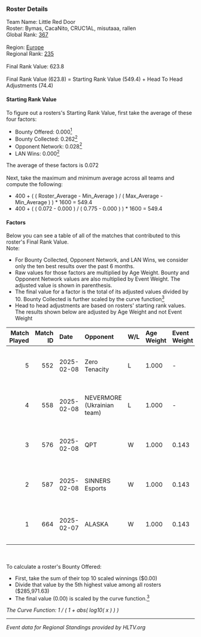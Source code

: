 ### Roster Details<br />
Team Name: Little Red Door<br />
Roster: Bymas, CacaNito, CRUC1AL, misutaaa, rallen<br />
Global Rank: [367](../../standings_global_2025_02_28.md)<br />
<br />
Region: [Europe]( ../../standings_europe_2025_02_28.md)<br />
Regional Rank: [235]( ../../standings_europe_2025_02_28.md)<br />
<br />
Final Rank Value:  623.8<br />
<br />
Final Rank Value (623.8) = Starting Rank Value (549.4) + Head To Head Adjustments (74.4)<br />

#### Starting Rank Value<br />
To figure out a rosters's Starting Rank Value, first take the average of these four factors:<br />
- Bounty Offered: 0.000[<sup>1</sup>](#table2)
- Bounty Collected: 0.262[<sup>2</sup>](#table1)
- Opponent Network: 0.028[<sup>2</sup>](#table1)
- LAN Wins: 0.000[<sup>2</sup>](#table1)

The average of these factors is 0.072<br />
<br />
Next, take the maximum and minimum average across all teams and compute the following:<br />
- 400 + ( ( Roster_Average - Min_Average ) / ( Max_Average - Min_Average ) ) * 1600 = 549.4
- 400 + ( ( 0.072 - 0.000 ) / ( 0.775 - 0.000 ) ) * 1600 = 549.4


#### Factors<br />
Below you can see a table of all of the matches that contributed to this roster's Final Rank Value.<br />
Note:<br />

- For Bounty Collected, Opponent Network, and LAN Wins, we consider only the ten best results over the past 6 months.
- Raw values for those factors are multiplied by Age Weight. Bounty and Opponent Network values are also multiplied by Event Weight. The adjusted value is shown in parenthesis.
- The final value for a factor is the total of its adjusted values divided by 10. Bounty Collected is further scaled by the curve function[<sup>3</sup>](#curveFunction)
- Head to head adjustments are based on rosters' starting rank values. The results shown below are adjusted by Age Weight and not Event Weight
<span id="table1"></span><br />


| Match Played | Match ID | Date       | Opponent                   | W/L | Age Weight | Event Weight | Bounty Collected | Opponent Network | LAN Wins  | H2H Adj. | Roster                                     |
| -: | -: | :- | :- | :- | :- | :- | :- | :- | :- | -: | :- |
|            5 |      552 | 2025-02-08 | Zero Tenacity              | L   | 1.000      | -            | -                | -                | -         |    -5.01 | Bymas, CacaNito, CRUC1AL, misutaaa, rallen |
|            4 |      558 | 2025-02-08 | NEVERMORE (Ukrainian team) | L   | 1.000      | -            | -                | -                | -         |    -6.66 | Bymas, CacaNito, CRUC1AL, misutaaa, rallen |
|            3 |      576 | 2025-02-08 | QPT                        | W   | 1.000      | 0.143        | 0.036 (0.005)    | 0.376 (0.054)    | 0 (0.000) |    30.20 | Bymas, CacaNito, CRUC1AL, misutaaa, rallen |
|            2 |      587 | 2025-02-08 | SINNERS Esports            | W   | 1.000      | 0.143        | 0.033 (0.005)    | 0.633 (0.090)    | 0 (0.000) |    28.39 | Bymas, CacaNito, CRUC1AL, misutaaa, rallen |
|            1 |      664 | 2025-02-07 | ALASKA                     | W   | 1.000      | 0.143        | 0.036 (0.005)    | 0.940 (0.134)    | 0 (0.000) |    27.44 | Bymas, CacaNito, CRUC1AL, misutaaa, rallen |

<br />
<span id="table2"></span><br />
To calculate a roster's Bounty Offered:<br />

- First, take the sum of their top 10 scaled winnings ($0.00)
- Divide that value by the 5th highest value among all rosters ($285,971.63)
- The final value (0.00) is scaled by the curve function.[<sup>3</sup>](#curveFunction)

<span id="curveFunction"></span>_The Curve Function: 1 / ( 1 + abs( log10( x ) ) )_<br />

---
_Event data for Regional Standings provided by HLTV.org_<br />
